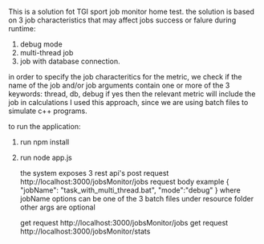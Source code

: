 This is a solution fot TGI sport job monitor home test.
the solution is based on 3 job characteristics that may affect jobs success or falure during runtime:
1. debug mode
2. multi-thread job
3. job with database connection.

in order to specify the job characteritics for the metric, we check if the name of the job and/or job arguments contain one or more of the 3 keywords: thread, db, debug
if yes then the relevant metric will include the job in calculations
I used this approach, since we are using batch files to simulate c++ programs.

to run the application:
1. run npm install
2. run node app.js

   the system exposes 3 rest api's
   post request http://localhost:3000/jobsMonitor/jobs
     request body example
     {
	    "jobName": "task_with_multi_thread.bat",
      "mode":"debug"
     }
   where jobName options can be one of the 3 batch files under resource folder
   other args are optional
   
   get request http://localhost:3000/jobsMonitor/jobs
   get request http://localhost:3000/jobsMonitor/stats
